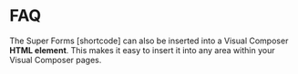 # FAQ

  



The Super Forms [shortcode] can also be inserted into a Visual Composer **HTML element**. This makes it easy to insert it into any area within your Visual Composer pages.




